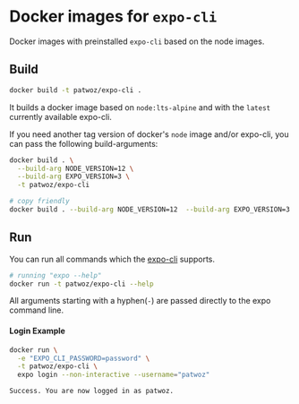 # Docker images for `expo-cli`

Docker images with preinstalled `expo-cli` based on the node images.

## Build

```bash
docker build -t patwoz/expo-cli .
```

It builds a docker image based on `node:lts-alpine` and with the `latest` currently available expo-cli.

If you need another tag version of docker's `node` image and/or expo-cli, you can pass the following build-arguments:

```bash
docker build . \
  --build-arg NODE_VERSION=12 \
  --build-arg EXPO_VERSION=3 \
  -t patwoz/expo-cli

# copy friendly
docker build . --build-arg NODE_VERSION=12  --build-arg EXPO_VERSION=3  -t patwoz/expo-cli
```

## Run

You can run all commands which the [expo-cli](https://github.com/expo/expo-cli) supports.

```bash
# running "expo --help"
docker run -t patwoz/expo-cli --help
```

All arguments starting with a hyphen(`-`) are passed directly to the expo command line.

#### Login Example

```bash
docker run \
  -e "EXPO_CLI_PASSWORD=password" \
  -t patwoz/expo-cli \
  expo login --non-interactive --username="patwoz"

Success. You are now logged in as patwoz.
```
